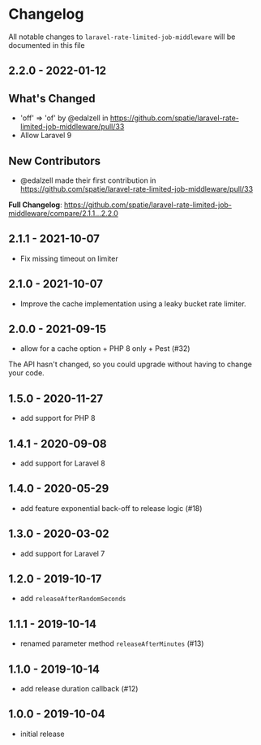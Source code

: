 # Changelog

All notable changes to `laravel-rate-limited-job-middleware` will be documented in this file

## 2.2.0 - 2022-01-12

## What's Changed

- 'off' => 'of' by @edalzell in https://github.com/spatie/laravel-rate-limited-job-middleware/pull/33
- Allow Laravel 9

## New Contributors

- @edalzell made their first contribution in https://github.com/spatie/laravel-rate-limited-job-middleware/pull/33

**Full Changelog**: https://github.com/spatie/laravel-rate-limited-job-middleware/compare/2.1.1...2.2.0

## 2.1.1 - 2021-10-07

- Fix missing timeout on limiter

## 2.1.0 - 2021-10-07

- Improve the cache implementation using a leaky bucket rate limiter.

## 2.0.0 - 2021-09-15

- allow for a cache option + PHP 8 only + Pest (#32)

The API hasn't changed, so you could upgrade without having to change your code.

## 1.5.0 - 2020-11-27

- add support for PHP 8

## 1.4.1 - 2020-09-08

- add support for Laravel 8

## 1.4.0 - 2020-05-29

- add feature exponential back-off to release logic (#18)

## 1.3.0 - 2020-03-02

- add support for Laravel 7

## 1.2.0 - 2019-10-17

- add `releaseAfterRandomSeconds`

## 1.1.1 - 2019-10-14

- renamed parameter method `releaseAfterMinutes` (#13)

## 1.1.0 - 2019-10-14

- add release duration callback (#12)

## 1.0.0 - 2019-10-04

- initial release
